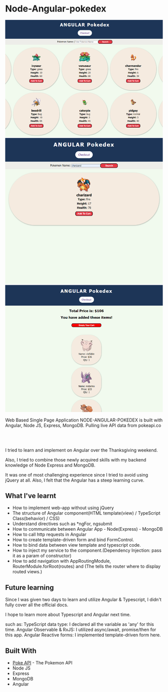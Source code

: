 # Node-Angular-pokedex

![Sample](https://github.com/Jesper-SH-Hong/Node-Angular-pokedex/blob/master/sample_img/main.png)
![Sample](https://github.com/Jesper-SH-Hong/Node-Angular-pokedex/blob/master/sample_img/search.png)
![Sample](https://github.com/Jesper-SH-Hong/Node-Angular-pokedex/blob/master/sample_img/cart.png)

Web Based Single Page Application
NODE-ANGULAR-POKEDEX is built with Angular, Node JS, Express, MongoDB. Pulling live API data from pokeapi.co


<br><br>

I tried to learn and implement on Angular over the Thanksgiving weekend.

Also, I tried to combine those newly acquired skills with my backend knowledge of Node Express and MongoDB.

It was one of most challenging experience since I tried to avoid using jQuery at all.
Also, I felt that the Angular has a steep learning curve.


## What I've learnt

* How to implement web-app without using jQuery
* The structure of Angular component(HTML template(view) / TypeScript Class(behavior) / CSS)
* Understand directives such as *ngFor, ngsubmit
* How to communicate between Angular App - Node(Express) - MongoDB
* How to call http requests in Angular
* How to create template-driven form and bind FormControl.
* How to bind data between view template and typescript code.
* How to inject my service to the component.(Dependency Injection: pass it as a param of constructor)
* How to add navigation with AppRoutingModule, RouterModule.forRoot(routes) and <router-outlet>
  (The <router-outlet> tells the router where to display routed views.)


## Future learning

Since I was given two days to learn and utilize Angular & Typescript,
I didn't fully cover all the official docs.

I hope to learn more about Typescript and Angular next time.

such as:
TypeScript data type: I declared all the variable as 'any' for this time.
Angular Observable & RxJS: I utilized async/await, promise/then for this app.
Angular Reactive forms: I implemented template-driven form here.



## Built With
* [Poke API](https://pokeapi.co/) - The Pokemon API
* Node JS
* Express
* MongoDB
* Angular
